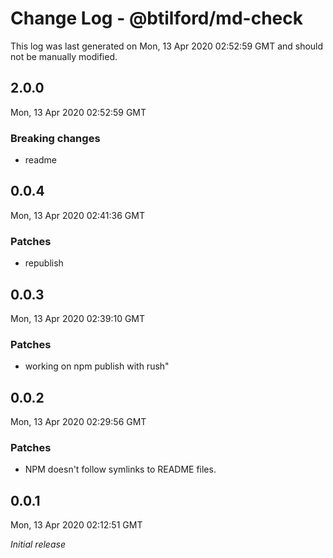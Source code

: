 # Change Log - @btilford/md-check

This log was last generated on Mon, 13 Apr 2020 02:52:59 GMT and should not be manually modified.

## 2.0.0
Mon, 13 Apr 2020 02:52:59 GMT

### Breaking changes

- readme

## 0.0.4
Mon, 13 Apr 2020 02:41:36 GMT

### Patches

- republish

## 0.0.3
Mon, 13 Apr 2020 02:39:10 GMT

### Patches

- working on npm publish with rush"

## 0.0.2
Mon, 13 Apr 2020 02:29:56 GMT

### Patches

- NPM doesn't follow symlinks to README files.

## 0.0.1
Mon, 13 Apr 2020 02:12:51 GMT

*Initial release*

